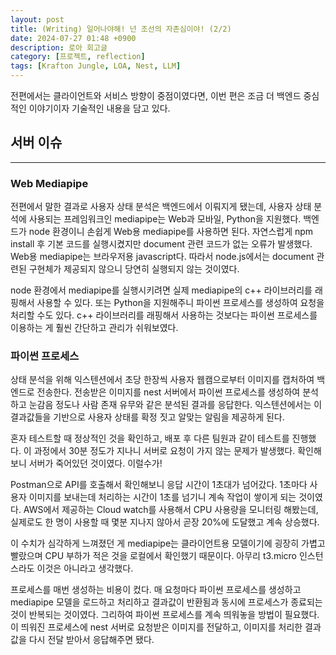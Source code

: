 ```yaml
---
layout: post
title: (Writing) 일어나야해! 넌 조선의 자존심이야! (2/2)
date: 2024-07-27 01:48 +0900
description: 로아 회고글
category: [프로젝트, reflection]
tags: [Krafton Jungle, LOA, Nest, LLM]
---
```


전편에서는 클라이언트와 서비스 방향이 중점이였다면, 이번 편은 조금 더 백엔드 중심적인 이야기이자 기술적인 내용을 담고 있다.

## 서버 이슈
---
### Web Mediapipe
전편에서 말한 결과로 사용자 상태 분석은 백엔드에서 이뤄지게 됐는데, 사용자 상태 분석에 사용되는 프레임워크인 mediapipe는 Web과 모바일, Python을 지원했다. 백엔드가 node 환경이니 손쉽게 Web용 mediapipe를 사용하면 된다. 자연스럽게 npm install 후 기본 코드를 실행시켰지만 document 관련 코드가 없는 오류가 발생했다. Web용 mediapipe는 브라우저용 javascript다. 따라서 node.js에서는 document 관련된 구현체가 제공되지 않으니 당연히 실행되지 않는 것이였다.

node 환경에서 mediapipe를 실행시키려면 실제 mediapipe의 c++ 라이브러리를 래핑해서 사용할 수 있다. 또는 Python을 지원해주니 파이썬 프로세스를 생성하여 요청을 처리할 수도 있다. c++ 라이브러리를 래핑해서 사용하는 것보다는 파이썬 프로세스를 이용하는 게 훨씬 간단하고 관리가 쉬워보였다.

### 파이썬 프로세스
상태 분석을 위해 익스텐션에서 초당 한장씩 사용자 웹캠으로부터 이미지를 캡처하여 백엔드로 전송한다. 전송받은 이미지를 nest 서버에서 파이썬 프로세스를 생성하여 분석하고 눈감음 정도나 사람 존재 유무와 같은 분석된 결과를 응답한다. 익스텐션에서는 이 결과값들을 기반으로 사용자 상태를 확정 짓고 알맞는 알림을 제공하게 된다.

혼자 테스트할 때 정상적인 것을 확인하고, 배포 후 다른 팀원과 같이 테스트를 진행했다. 이 과정에서 30분 정도가 지나니 서버로 요청이 가지 않는 문제가 발생했다. 확인해보니 서버가 죽어있던 것이였다. 이럴수가!

Postman으로 API를 호출해서 확인해보니 응답 시간이 1초대가 넘어갔다. 1초마다 사용자 이미지를 보내는데 처리하는 시간이 1초를 넘기니 계속 작업이 쌓이게 되는 것이였다. AWS에서 제공하는 Cloud watch를 사용해서 CPU 사용량을 모니터링 해봤는데, 실제로도 한 명이 사용할 때 몇분 지나지 않아서 곧장 20%에 도달했고 계속 상승했다.

이 수치가 심각하게 느껴졌던 게 mediapipe는 클라이언트용 모델이기에 굉장히 가볍고 빨랐으며 CPU 부하가 적은 것을 로컬에서 확인했기 때문이다. 아무리 t3.micro 인스턴스라도 이것은 아니라고 생각했다.

프로세스를 매번 생성하는 비용이 컸다. 매 요청마다 파이썬 프로세스를 생성하고 mediapipe 모델을 로드하고 처리하고 결과값이 반환됨과 동시에 프로세스가 종료되는 것이 반복되는 것이였다. 그리하여 파이썬 프로세스를 계속 띄워놓을 방법이 필요했다. 이 띄워진 프로세스에 nest 서버로 요청받은 이미지를 전달하고, 이미지를 처리한 결과값을 다시 전달 받아서 응답해주면 됐다.
